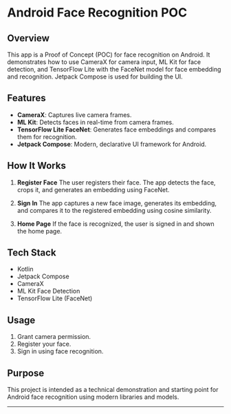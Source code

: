 # Android Face Recognition POC

## Overview

This app is a Proof of Concept (POC) for face recognition on Android. It demonstrates how to use CameraX for camera input, ML Kit for face detection, and TensorFlow Lite with the FaceNet model for face embedding and recognition. Jetpack Compose is used for building the UI.

## Features

- **CameraX**: Captures live camera frames.
- **ML Kit**: Detects faces in real-time from camera frames.
- **TensorFlow Lite FaceNet**: Generates face embeddings and compares them for recognition.
- **Jetpack Compose**: Modern, declarative UI framework for Android.

## How It Works

1. **Register Face**
   The user registers their face. The app detects the face, crops it, and generates an embedding using FaceNet.

2. **Sign In**
   The app captures a new face image, generates its embedding, and compares it to the registered embedding using cosine similarity.

3. **Home Page**
   If the face is recognized, the user is signed in and shown the home page.

## Tech Stack

- Kotlin
- Jetpack Compose
- CameraX
- ML Kit Face Detection
- TensorFlow Lite (FaceNet)

## Usage

1. Grant camera permission.
2. Register your face.
3. Sign in using face recognition.

## Purpose

This project is intended as a technical demonstration and starting point for Android face recognition using modern libraries and models.

---
